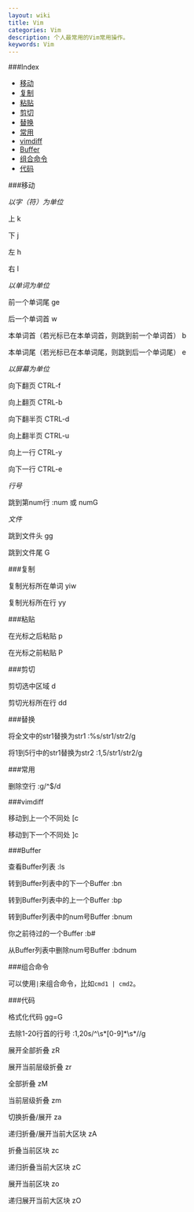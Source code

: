 ```yaml
---
layout: wiki
title: Vim
categories: Vim
description: 个人最常用的Vim常用操作。
keywords: Vim
---
```


###Index

* [移动](#移动)
* [复制](#复制)
* [粘贴](#粘贴)
* [剪切](#剪切)
* [替换](#替换)
* [常用](#常用)
* [vimdiff](#vimdiff)
* [Buffer](#buffer)
* [组合命令](#组合命令)
* [代码](#代码)

###移动

*以字（符）为单位*

上 k

下 j

左 h

右 l

*以单词为单位*

前一个单词尾 ge

后一个单词首 w

本单词首（若光标已在本单词首，则跳到前一个单词首） b

本单词尾（若光标已在本单词尾，则跳到后一个单词尾） e

*以屏幕为单位*

向下翻页 CTRL-f

向上翻页 CTRL-b

向下翻半页 CTRL-d

向上翻半页 CTRL-u

向上一行 CTRL-y

向下一行 CTRL-e

*行号*

跳到第num行 :num 或 numG

*文件*

跳到文件头 gg

跳到文件尾 G

###复制

复制光标所在单词 yiw

复制光标所在行 yy

###粘贴

在光标之后粘贴 p

在光标之前粘贴 P

###剪切

剪切选中区域 d

剪切光标所在行 dd

###替换

将全文中的str1替换为str1 :%s/str1/str2/g

将1到5行中的str1替换为str2 :1,5/str1/str2/g

###常用

删除空行 :g/^$/d

###vimdiff

移动到上一个不同处 [c

移动到下一个不同处 ]c

###Buffer

查看Buffer列表 :ls

转到Buffer列表中的下一个Buffer :bn

转到Buffer列表中的上一个Buffer :bp

转到Buffer列表中的num号Buffer :bnum

你之前待过的一个Buffer :b#

从Buffer列表中删除num号Buffer :bdnum

###组合命令

可以使用`|`来组合命令，比如`cmd1 | cmd2`。

###代码

格式化代码 gg=G

去除1-20行首的行号 :1,20s/^\\s\*[0-9]\*\\s\*//g

展开全部折叠 zR

展开当前层级折叠 zr

全部折叠 zM

当前层级折叠 zm

切换折叠/展开 za

递归折叠/展开当前大区块 zA

折叠当前区块 zc

递归折叠当前大区块 zC

展开当前区块 zo

递归展开当前大区块 zO
